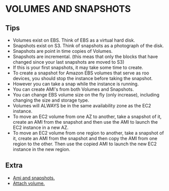 # VOLUMES AND SNAPSHOTS
## Tips

- Volumes exist on EBS. Think of EBS as a virtual hard disk.
- Snapshots exist on S3. Think of snapshots as a photograph of the disk.
- Snapshots are point in time copies of Volumes.
- Snapshots are incremental. (this meas that only the blocks that have changed since your last snapshots are moved to S3)
- If this is your first snapshots, it may take some time to create.
- To create a snapshot for Amazon EBS volumes that serve as roo devices, you should stop the instance before taking the snapshot.
- However you can take a snap while the instance is running.
- You can create AMI's from both Volumes and Snapshots.
- You can change EBS volume size on the fly (only increase), including changing the size and storage type.
- Volumes will ALWAYS be in the same availability zone as the EC2 instance.
- To move an EC2 volume from one AZ to another, take a snapshot of it, create an AMI from the snapshot and then use the AMI to launch the EC2 instance in a new AZ.
- To move an EC2 volume from one region to another, take a snapshot of it, create an AMI from the snapshot and then copy the AMI from one region to the other. Then use the copied AMI to launch the new EC2 instance in the new region.

## Extra

- [Ami and snapshots.](https://github.com/Nouvellie/amazon/blob/amazon/contents/ami-snapshots.md)
- [Attach volume.](https://github.com/Nouvellie/amazon/blob/amazon/contents/attach-volume.md)